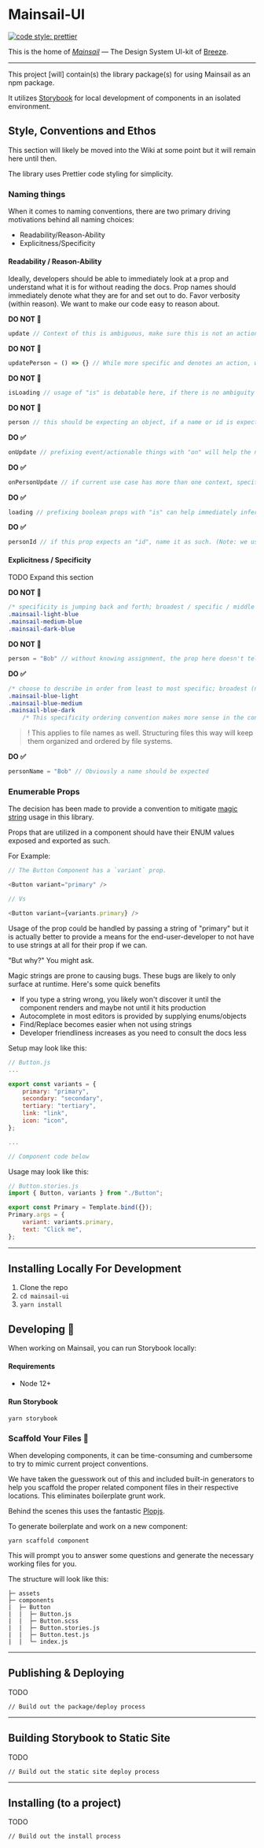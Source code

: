 # Mainsail-UI


[![code style: prettier](https://img.shields.io/badge/code_style-prettier-ff69b4.svg?style=flat-square)](https://github.com/prettier/prettier)

This is the home of [_Mainsail_](https://en.wikipedia.org/wiki/Mainsail) — The Design System UI-kit of [Breeze](https://www.breezechms.com/).

___

This project [will] contain(s) the library package(s) for using Mainsail as an npm package.

It utilizes [Storybook](https://storybook.js.org/) for local development of components in an isolated environment.

## Style, Conventions and Ethos

This section will likely be moved into the Wiki at some point but it will remain here until then.

The library uses Prettier code styling for simplicity.

### Naming things

When it comes to naming conventions, there are two primary driving motivations behind all naming choices:

- Readability/Reason-Ability
- Explicitness/Specificity

#### Readability / Reason-Ability

Ideally, developers should be able to immediately look at a prop and understand what it is for without reading the docs. Prop names should immediately denote what they are for and set out to do. Favor verbosity (within reason). We want to make our code easy to reason about.



**DO NOT 🚫**

```js
update // Context of this is ambiguous, make sure this is not an action/event/callback
```

**DO NOT 🚫**
```js
updatePerson = () => {} // While more specific and denotes an action, we want to favor using the `on` convention to denote that this is something that happens when a person is updated
```

**DO NOT 🚫**
```js
isLoading // usage of "is" is debatable here, if there is no ambiguity that the prop would be a boolean, just leave the is off
```

**DO NOT 🚫**
```js
person // this should be expecting an object, if a name or id is expected, specify that (see next section)
```


**DO ✅**

```js
onUpdate // prefixing event/actionable things with "on" will help the next user understand immediately that is prop should expect something to happen when something updates.
```

**DO ✅**
```js
onPersonUpdate // if current use case has more than one context, specify the context
```

**DO ✅**
```js
loading // prefixing boolean props with "is" can help immediately infer that this should expect a boolean, but it is not always necessary. E.g. "loading" is fairly self-explanatory as a boolean, since you likely wouldn't pass anything else to this prop
```

**DO ✅**
```js
personId // if this prop expects an "id", name it as such. (Note: we use camelCase, unless a class or component name)
```

#### Explicitness / Specificity

TODO Expand this section

**DO NOT 🚫**

```css
/* specificity is jumping back and forth; broadest / specific / middle */
.mainsail-light-blue
.mainsail-medium-blue
.mainsail-dark-blue
```

**DO NOT 🚫**
```js
person = "Bob" // without knowing assignment, the prop here doesn't tell us that it should be a string, the prop could be expected to receive an object
```


**DO ✅**


```css
/* choose to describe in order from least to most specific; broadest (namespace) / middle / specific */
.mainsail-blue-light
.mainsail-blue-medium
.mainsail-blue-dark
    /* This specificity ordering convention makes more sense in the context of a group of named items. By itself `mainsail-light-blue` doesn't seem too egregious. If combined with others of similar nomenclature, benefits emerge by flipping the specificity values.*/
```
> ! This applies to file names as well. Structuring files this way will keep them organized and ordered by file systems.

**DO ✅**

```js
personName = "Bob" // Obviously a name should be expected
```

### Enumerable Props

The decision has been made to provide a convention to mitigate [magic string](https://softwareengineering.stackexchange.com/questions/365339/what-is-wrong-with-magic-strings) usage in this library.

Props that are utilized in a component should have their ENUM values exposed and exported as such.

For Example:
```js
// The Button Component has a `variant` prop.

<Button variant="primary" />

// Vs

<Button variant={variants.primary} />
```

Usage of the prop could be handled by passing a string of "primary" but it is actually better to provide a means for the end-user-developer to not have to use strings at all for their prop if we can.

"But why?" You might ask.

Magic strings are prone to causing bugs. These bugs are likely to only surface at runtime. Here's some quick benefits
- If you type a string wrong, you likely won't discover it until the component renders and maybe not until it hits production
- Autocomplete in most editors is provided by supplying enums/objects
- Find/Replace becomes easier when not using strings
- Developer friendliness increases as you need to consult the docs less

Setup may look like this:
```js
// Button.js
...

export const variants = {
    primary: "primary",
    secondary: "secondary",
    tertiary: "tertiary",
    link: "link",
    icon: "icon",
};

...

// Component code below
```

Usage may look like this:
```js
// Button.stories.js
import { Button, variants } from "./Button";

export const Primary = Template.bind({});
Primary.args = {
    variant: variants.primary,
    text: "Click me",
};

```
___
## Installing Locally For Development

1. Clone the repo
1. `cd mainsail-ui`
1. `yarn install`

## Developing 🔨

When working on Mainsail, you can run Storybook locally:
#### Requirements

- Node 12+

#### Run Storybook

```
yarn storybook
```

### Scaffold Your Files 🎉

When developing components, it can be time-consuming and cumbersome to try to mimic current project conventions.

We have taken the guesswork out of this and included built-in generators to help you scaffold the proper related component files in their respective locations. This eliminates boilerplate grunt work.

Behind the scenes this uses the fantastic [Plopjs](https://plopjs.com/).

To generate boilerplate and work on a new component:

```
yarn scaffold component
```

This will prompt you to answer some questions and generate the necessary working files for you.

The structure will look like this:

```src
├─ assets
├─ components
|  ├─ Button
|  |  ├─ Button.js
|  |  ├─ Button.scss
|  |  ├─ Button.stories.js
|  |  ├─ Button.test.js
|  |  └─ index.js
```
___
## Publishing & Deploying

TODO

```
// Build out the package/deploy process
```

___
## Building Storybook to Static Site

TODO

```
// Build out the static site deploy process
```

___
## Installing (to a project)

TODO

```
// Build out the install process
```


